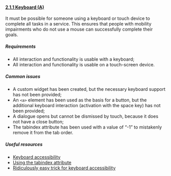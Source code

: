 #### [2.1.1 Keyboard (A)](https://www.w3.org/TR/UNDERSTANDING-WCAG20/keyboard-operation-keyboard-operable.html)

It must be possible for someone using a keyboard or touch device to complete all tasks in a service. This ensures that people with mobility impairments who do not use a mouse can successfully complete their goals.

##### Requirements

*   All interaction and functionality is usable with a keyboard;
*   All interaction and functionality is usable on a touch-screen device.

##### Common issues

*   A custom widget has been created, but the necessary keyboard support has not been provided;
*   An `<a>` element has been used as the basis for a button, but the additional keyboard interaction (activation with the space key) has not been provided;
*   A dialogue opens but cannot be dismissed by touch, because it does not have a close button;
*   The tabindex attribute has been used with a value of “-1” to mistakenly remove it from the tab order.

##### Useful resources

*   [Keyboard accessibility](http://webaim.org/techniques/keyboard/)
*   [Using the tabindex attribute](https://www.paciellogroup.com/blog/2014/08/using-the-tabindex-attribute/)
*   [Ridiculously easy trick for keyboard accessibility](http://www.karlgroves.com/2014/11/24/ridiculously-easy-trick-for-keyboard-accessibility/)

